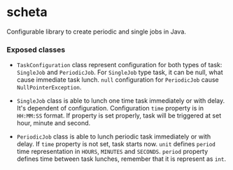 # scheta
Configurable library to create periodic and single jobs in Java.

### Exposed classes
* `TaskConfiguration` class represent configuration for both types of task: `SingleJob` and `PeriodicJob`. 
For `SingleJob` type task, it can be null, what cause immediate task lunch. `null` configuration for `PeriodicJob` cause `NullPointerException`. 

* `SingleJob` class is able to lunch one time task immediately or with delay. It's dependent of configuration. 
Configuration `time` property is in `HH:MM:SS` format. If property is set properly, task will be triggered at set hour, minute and second. 

* `PeriodicJob` class is able to lunch periodic task immediately or with delay. If `time` property is not set, task starts now. 
`unit` defines `period` time representation in `HOURS`, `MINUTES` and `SECONDS`. 
`period` property defines time between task lunches, remember that it is represent as `int`. 
